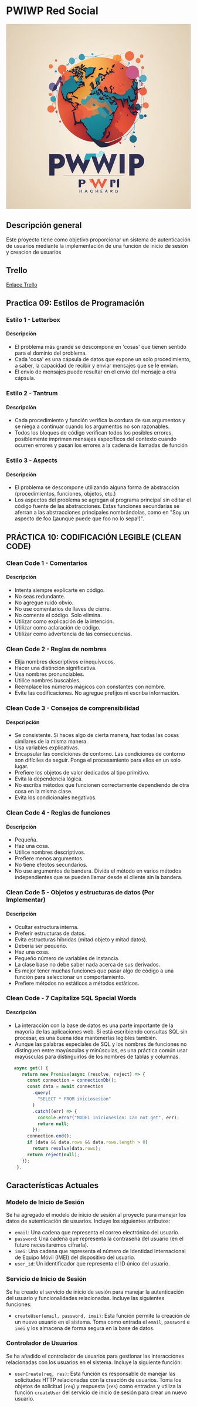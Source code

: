 # PWIWP Red Social

<p align="center">
  <img src="https://github.com/Pev40/Pwiwp/blob/main/docs/logoBeta.jpg?raw=true" alt="Sublime's custom image"/>
</p>

## Descripción general
Este proyecto tiene como objetivo proporcionar un sistema de autenticación de usuarios mediante la implementación de una función de inicio de sesión y creacion de usuarios

## Trello
 [Enlace Trello](https://trello.com/invite/b/niJLByP0/ATTI9e7870e3d9960cbf216433993eeebb357FFF3A43/pwiwp-tablero)

## Practica 09: Estilos de Programación
### Estilo 1 - Letterbox

#### Descripción
- El problema más grande se descompone en 'cosas' que tienen sentido para el dominio del problema.
- Cada 'cosa' es una cápsula de datos que expone un solo procedimiento, a saber, la capacidad de recibir y enviar mensajes que se le envían.
- El envío de mensajes puede resultar en el envío del mensaje a otra cápsula.

### Estilo 2 - Tantrum

#### Descripción
- Cada procedimiento y función verifica la cordura de sus argumentos y se niega a continuar cuando los argumentos no son razonables.
- Todos los bloques de código verifican todos los posibles errores, posiblemente imprimen mensajes específicos del contexto cuando ocurren errores y pasan los errores a la cadena de llamadas de función

### Estilo 3 - Aspects

#### Descripción
- El problema se descompone utilizando alguna forma de abstracción (procedimientos, funciones, objetos, etc.)
- Los aspectos del problema se agregan al programa principal sin editar el código fuente de las abstracciones. Estas funciones secundarias se aferran a las abstracciones principales nombrándolas, como en "Soy un aspecto de foo (¡aunque puede que foo no lo sepa!)".

## PRÁCTICA 10: CODIFICACIÓN LEGIBLE (CLEAN CODE)

### Clean Code 1 - Comentarios

#### Descripción
- Intenta siempre explicarte en código.
- No seas redundante.
- No agregue ruido obvio.
- No use comentarios de llaves de cierre.
- No comente el código. Solo elimina.
- Utilizar como explicación de la intención. 
- Utilizar como aclaración de código.
- Utilizar como advertencia de las consecuencias.

### Clean Code 2 - Reglas de nombres

- Elija nombres descriptivos e inequívocos.
- Hacer una distinción significativa.
- Usa nombres pronunciables.
- Utilice nombres buscables.
- Reemplace los números mágicos con constantes con nombre.
- Evite las codificaciones. No agregue prefijos ni escriba información.

  
### Clean Code 3 - Consejos de comprensibilidad

#### Despcripción 
- Se consistente. Si haces algo de cierta manera, haz todas las cosas similares de la misma manera.
- Usa variables explicativas.
- Encapsular las condiciones de contorno. Las condiciones de contorno son difíciles de seguir. Ponga el procesamiento para ellos en un solo lugar.
- Prefiere los objetos de valor dedicados al tipo primitivo.
- Evita la dependencia lógica.
- No escriba métodos que funcionen correctamente dependiendo de otra cosa en la misma clase.
- Evita los condicionales negativos.


### Clean Code 4 - Reglas de funciones
#### Descripción
- Pequeña.
- Haz una cosa.
- Utilice nombres descriptivos.
- Prefiere menos argumentos.
- No tiene efectos secundarios.
- No use argumentos de bandera. Divida el método en varios métodos independientes que se pueden llamar desde el cliente sin la bandera.


### Clean Code 5 - Objetos y estructuras de datos (Por Implementar)
#### Descripción
- Ocultar estructura interna.
- Preferir estructuras de datos.
- Evita estructuras híbridas (mitad objeto y mitad datos).
- Debería ser pequeño.
- Haz una cosa.
- Pequeño número de variables de instancia.
- La clase base no debe saber nada acerca de sus derivados.
- Es mejor tener muchas funciones que pasar algo de código a una función para seleccionar un comportamiento.
- Prefiere métodos no estáticos a métodos estáticos.


### Clean Code - 7 Capitalize SQL Special Words
#### Descripción
- La interacción con la base de datos es una parte importante de la mayoría de las aplicaciones web. Si está escribiendo consultas SQL sin procesar, es una buena idea mantenerlas legibles también.
- Aunque las palabras especiales de SQL y los nombres de funciones no distinguen entre mayúsculas y minúsculas, es una práctica común usar mayúsculas para distinguirlos de los nombres de tablas y columnas.

``` javascript
   async get() {
      return new Promise(async (resolve, reject) => {
        const connection = connectionDb();
        const data = await connection
          .query(
            "SELECT * FROM iniciosesion"
          )
          .catch((err) => {
            console.error("MODEL InicioSesion: Can not get", err);
            return null;
          });
        connection.end();
        if (data && data.rows && data.rows.length > 0)
          return resolve(data.rows);
        return reject(null);
      });
    },
```

## Características Actuales

### Modelo de Inicio de Sesión
Se ha agregado el modelo de inicio de sesión al proyecto para manejar los datos de autenticación de usuarios. Incluye los siguientes atributos:
- `email`: Una cadena que representa el correo electrónico del usuario.
- `password`: Una cadena que representa la contraseña del usuario (en el futuro necesitaremos cifrarla).
- `imei`: Una cadena que representa el número de Identidad Internacional de Equipo Móvil (IMEI) del dispositivo del usuario.
- `user_id`: Un identificador que representa el ID único del usuario.

### Servicio de Inicio de Sesión
Se ha creado el servicio de inicio de sesión para manejar la autenticación del usuario y funcionalidades relacionadas. Incluye las siguientes funciones:
- `createUser(email, password, imei)`: Esta función permite la creación de un nuevo usuario en el sistema. Toma como entrada el `email`, `password` e `imei` y los almacena de forma segura en la base de datos.

### Controlador de Usuarios
Se ha añadido el controlador de usuarios para gestionar las interacciones relacionadas con los usuarios en el sistema. Incluye la siguiente función:
- `userCreate(req, res)`: Esta función es responsable de manejar las solicitudes HTTP relacionadas con la creación de usuarios. Toma los objetos de solicitud (`req`) y respuesta (`res`) como entradas y utiliza la función `createUser` del servicio de inicio de sesión para crear un nuevo usuario.


